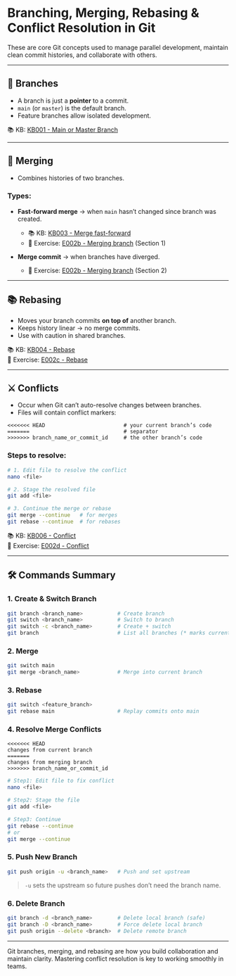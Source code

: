 # Branching, Merging, Rebasing & Conflict Resolution in Git

These are core Git concepts used to manage parallel development, maintain clean commit histories, and collaborate with others.

---

## 🌿 Branches

- A branch is just a **pointer** to a commit.
- `main` (or `master`) is the default branch.
- Feature branches allow isolated development.

📚 KB: [KB001 - Main or Master Branch](../KBs/KB001%20-%20Main%20or%20Master%20Branch.md)

---

## 🔀 Merging

- Combines histories of two branches.

### Types:
- **Fast-forward merge** → when `main` hasn’t changed since branch was created.
  - 📚 KB: [KB003 - Merge fast-forward](../KBs/KB003%20-%20Merge%20fast-forward.md)  
  - 🧪 Exercise: [E002b - Merging branch](../Exercises/E002b%20-%20Merging%20branch.md) (Section 1)

- **Merge commit** → when branches have diverged.
  - 🧪 Exercise: [E002b - Merging branch](../Exercises/E002b%20-%20Merging%20branch.md) (Section 2)

---

## 📚 Rebasing

- Moves your branch commits **on top of** another branch.
- Keeps history linear → no merge commits.
- Use with caution in shared branches.

📚 KB: [KB004 - Rebase](KB004%20-%20Rebase.md)  
🧪 Exercise: [E002c - Rebase](../Exercises/E002c%20-%20Rebase.md)

---

## ⚔️ Conflicts

- Occur when Git can’t auto-resolve changes between branches.
- Files will contain conflict markers:
```plaintext
<<<<<<< HEAD                         # your current branch’s code
=======                              # separator
>>>>>>> branch_name_or_commit_id     # the other branch’s code
```

### Steps to resolve:
```bash
# 1. Edit file to resolve the conflict
nano <file>

# 2. Stage the resolved file
git add <file>

# 3. Continue the merge or rebase
git merge --continue   # for merges
git rebase --continue  # for rebases
```

📚 KB: [KB006 - Conflict](../KBs/KB006%20-%20Conflict.md)  
🧪 Exercise: [E002d - Conflict](../Exercises/E002d%20-%20Conflict.md)

---

## 🛠️ Commands Summary

### 1. Create & Switch Branch
```bash
git branch <branch_name>           # Create branch
git switch <branch_name>           # Switch to branch
git switch -c <branch_name>        # Create + switch
git branch                         # List all branches (* marks current)
```

### 2. Merge
```bash
git switch main
git merge <branch_name>            # Merge into current branch
```

### 3. Rebase
```bash
git switch <feature_branch>
git rebase main                    # Replay commits onto main
```

### 4. Resolve Merge Conflicts
```plaintext
<<<<<<< HEAD
changes from current branch
=======
changes from merging branch
>>>>>>> branch_name_or_commit_id
```

```bash
# Step1: Edit file to fix conflict
nano <file>

# Step2: Stage the file
git add <file>

# Step3: Continue
git rebase --continue
# or
git merge --continue
```

### 5. Push New Branch
```bash
git push origin -u <branch_name>   # Push and set upstream
```

> `-u` sets the upstream so future pushes don’t need the branch name.

### 6. Delete Branch
```bash
git branch -d <branch_name>        # Delete local branch (safe)
git branch -D <branch_name>        # Force delete local branch
git push origin --delete <branch>  # Delete remote branch
```

---

Git branches, merging, and rebasing are how you build collaboration and maintain clarity. Mastering conflict resolution is key to working smoothly in teams.